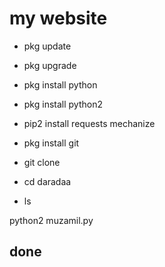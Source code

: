 # my website 

* pkg update 

* pkg upgrade 

* pkg install python 

* pkg install python2 

* pip2 install requests mechanize 

* pkg install git 

* git clone 

* cd daradaa 

* ls

python2 muzamil.py 

## done
